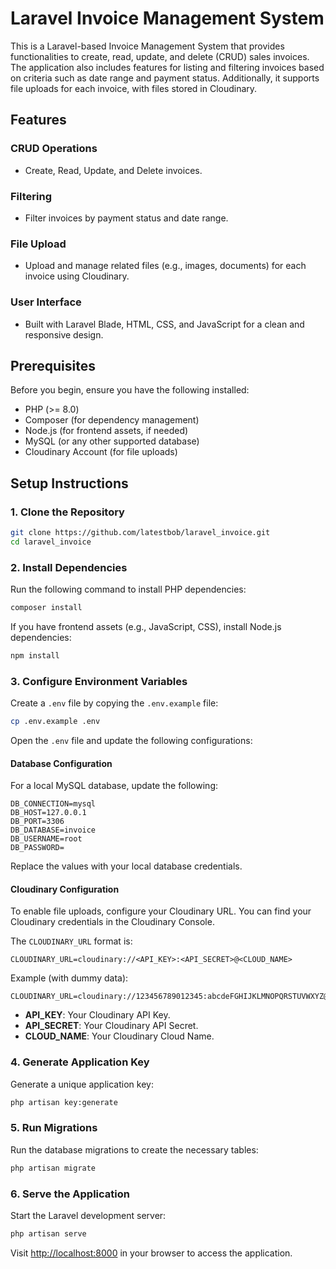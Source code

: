 # Laravel Invoice Management System

This is a Laravel-based Invoice Management System that provides functionalities to create, read, update, and delete (CRUD) sales invoices. The application also includes features for listing and filtering invoices based on criteria such as date range and payment status. Additionally, it supports file uploads for each invoice, with files stored in Cloudinary.

## Features

### CRUD Operations
- Create, Read, Update, and Delete invoices.

### Filtering
- Filter invoices by payment status and date range.

### File Upload
- Upload and manage related files (e.g., images, documents) for each invoice using Cloudinary.

### User Interface
- Built with Laravel Blade, HTML, CSS, and JavaScript for a clean and responsive design.

## Prerequisites

Before you begin, ensure you have the following installed:

- PHP (>= 8.0)
- Composer (for dependency management)
- Node.js (for frontend assets, if needed)
- MySQL (or any other supported database)
- Cloudinary Account (for file uploads)

## Setup Instructions

### 1. Clone the Repository

```bash
git clone https://github.com/latestbob/laravel_invoice.git
cd laravel_invoice
```

### 2. Install Dependencies

Run the following command to install PHP dependencies:

```bash
composer install
```

If you have frontend assets (e.g., JavaScript, CSS), install Node.js dependencies:

```bash
npm install
```

### 3. Configure Environment Variables

Create a `.env` file by copying the `.env.example` file:

```bash
cp .env.example .env
```

Open the `.env` file and update the following configurations:

#### Database Configuration

For a local MySQL database, update the following:

```env
DB_CONNECTION=mysql
DB_HOST=127.0.0.1
DB_PORT=3306
DB_DATABASE=invoice
DB_USERNAME=root
DB_PASSWORD=
```

Replace the values with your local database credentials.

#### Cloudinary Configuration

To enable file uploads, configure your Cloudinary URL. You can find your Cloudinary credentials in the Cloudinary Console.

The `CLOUDINARY_URL` format is:

```env
CLOUDINARY_URL=cloudinary://<API_KEY>:<API_SECRET>@<CLOUD_NAME>
```

Example (with dummy data):

```env
CLOUDINARY_URL=cloudinary://123456789012345:abcdeFGHIJKLMNOPQRSTUVWXYZ@my_cloud_name
```

- **API_KEY**: Your Cloudinary API Key.
- **API_SECRET**: Your Cloudinary API Secret.
- **CLOUD_NAME**: Your Cloudinary Cloud Name.

### 4. Generate Application Key

Generate a unique application key:

```bash
php artisan key:generate
```

### 5. Run Migrations

Run the database migrations to create the necessary tables:

```bash
php artisan migrate
```

### 6. Serve the Application

Start the Laravel development server:

```bash
php artisan serve
```

Visit [http://localhost:8000](http://localhost:8000) in your browser to access the application.
